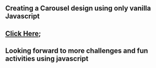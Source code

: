 ## Creating a Carousel design using only vanilla Javascript

## [Click Here](https://cute-puffpuff-96ee0f.netlify.app/);

## Looking forward to more challenges and fun activities using javascript
